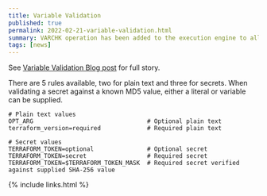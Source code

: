 ```yaml
---
title: Variable Validation
published: true
permalink: 2022-02-21-variable-validation.html
summary: VARCHK operation has been added to the execution engine to allow different validation rules and logging.
tags: [news]
---
```


See [Variable Validation Blog post](https://blog.cdaf.io/posts/2022-02-21-variable-validation/) for full story.

There are 5 rules available, two for plain text and three for secrets. When validating a secret against a known MD5 value, either a literal or variable can be supplied.

```
# Plain text values
OPT_ARG                                # Optional plain text
terraform_version=required             # Required plain text

# Secret values
TERRAFORM_TOKEN=optional               # Optional secret
TERRAFORM_TOKEN=secret                 # Required secret
TERRAFORM_TOKEN=$TERRAFORM_TOKEN_MASK  # Required secret verified against supplied SHA-256 value
```

{% include links.html %}
